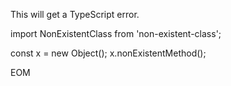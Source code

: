This will get a TypeScript error.

<dyad-write path="src/bad-file.ts" description="This will get a TypeScript error.">
import NonExistentClass from 'non-existent-class';

const x = new Object();
x.nonExistentMethod();
</dyad-write>

EOM
